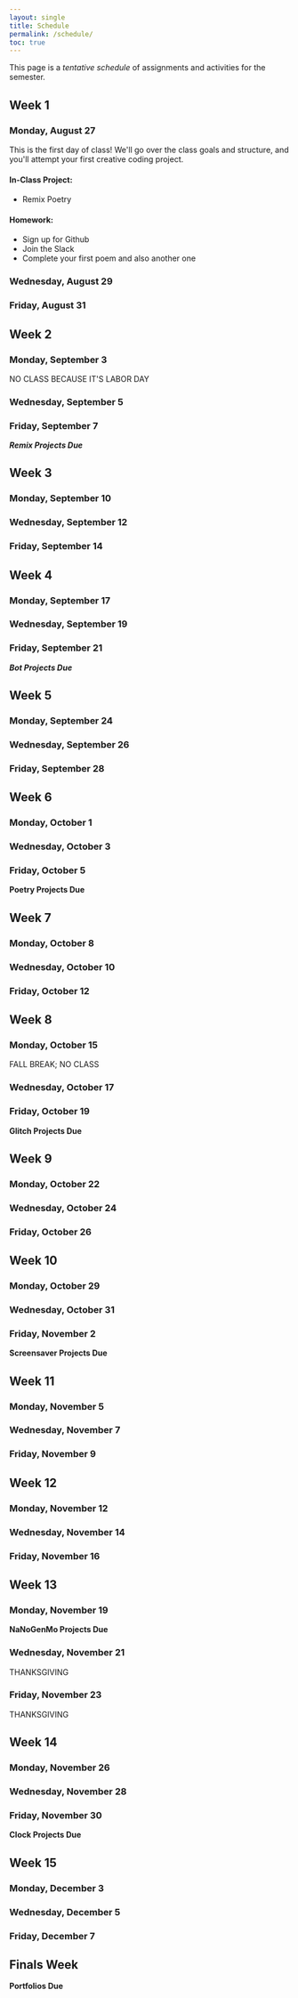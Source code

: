 ```yaml
---
layout: single
title: Schedule
permalink: /schedule/
toc: true
---
```


This page is a _tentative schedule_ of assignments and activities for the semester. 
<!-- Generally speaking, each week will follow a similar format like so: - **Monday:** Workshops and critiques for the previous weeks' project - **Wednesday:** Introduction of a new concept, tool, programming language, etc. - **Friday:** In-class exercises and work on your weekly project _an idea: weekly awards or something based on their votes for each others' projects._ -->

## Week 1 
### Monday, August 27
This is the first day of class! We'll go over the class goals and structure, and you'll attempt your first creative coding project.

#### In-Class Project: 
 * Remix Poetry

#### Homework: 
 * Sign up for Github
 * Join the Slack
 * Complete your first poem and also another one
<!-- demo a few things of the sort they'll be making this semester. Maybe one for each project type we're doing. -->

### Wednesday, August 29

### Friday, August 31

## Week 2 
### Monday, September 3
NO CLASS BECAUSE IT'S LABOR DAY

### Wednesday, September 5

### Friday, September 7
**_Remix Projects Due_**

## Week 3 
### Monday, September 10
### Wednesday, September 12
### Friday, September 14


## Week 4
### Monday, September 17
### Wednesday, September 19
### Friday, September 21
**_Bot Projects Due_**

## Week 5
### Monday, September 24
### Wednesday, September 26
### Friday, September 28


## Week 6
### Monday, October  1
### Wednesday, October  3
### Friday, October  5
**Poetry Projects Due**

## Week 7
### Monday, October  8
### Wednesday, October 10
### Friday, October 12


## Week 8
### Monday, October 15
FALL BREAK; NO CLASS

### Wednesday, October 17
### Friday, October 19
**Glitch Projects Due**

## Week 9
### Monday, October 22
### Wednesday, October 24
### Friday, October 26


## Week 10
### Monday, October 29
### Wednesday, October 31
### Friday, November  2
**Screensaver Projects Due**
 
## Week 11
### Monday, November  5
### Wednesday, November  7
### Friday, November  9


## Week 12
### Monday, November 12
### Wednesday, November 14
### Friday, November 16


## Week 13
### Monday, November 19
**NaNoGenMo Projects Due**

### Wednesday, November 21
THANKSGIVING

### Friday, November 23
THANKSGIVING

## Week 14
### Monday, November 26
### Wednesday, November 28
### Friday, November 30
**Clock Projects Due**

## Week 15
### Monday, December  3
### Wednesday, December  5
### Friday, December  7


## Finals Week
**Portfolios Due**
